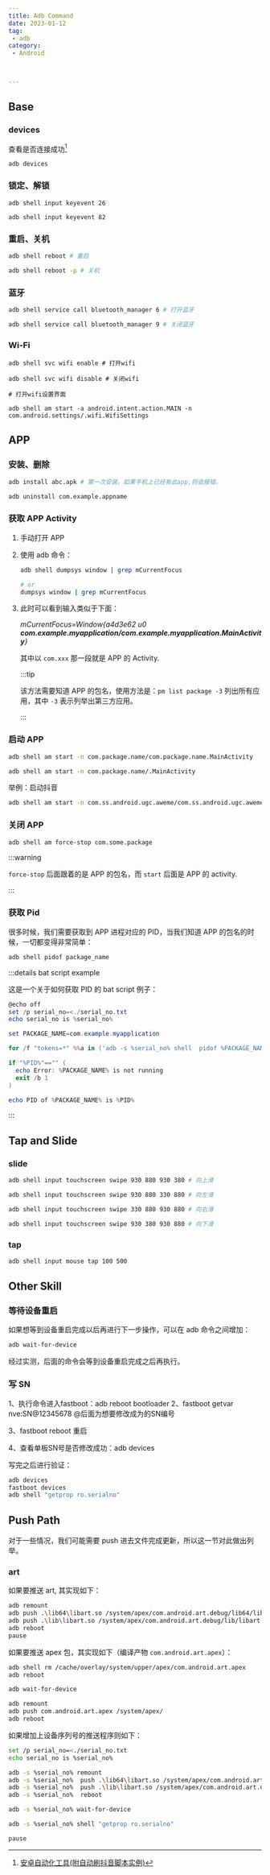 ```yaml
---
title: Adb Command
date: 2023-01-12
tag:
 - adb
category:
 - Android



---
```


## Base

### devices

查看是否连接成功[^1]

```shell
adb devices
```

### 锁定、解锁

```shell
adb shell input keyevent 26

adb shell input keyevent 82
```

### 重启、关机

```bash
adb shell reboot # 重启

adb shell reboot -p # 关机
```

### 蓝牙

```bash
adb shell service call bluetooth_manager 6 # 打开蓝牙

adb shell service call bluetooth_manager 9 # 关闭蓝牙
```

### Wi-Fi

```shell
adb shell svc wifi enable # 打开wifi

adb shell svc wifi disable # 关闭wifi

# 打开wifi设置界面

adb shell am start -a android.intent.action.MAIN -n com.android.settings/.wifi.WifiSettings
```

## APP

### 安装、删除

```bash
adb install abc.apk # 第一次安装。如果手机上已经有此app,则会报错。

adb uninstall com.example.appname
```

### 获取 APP Activity

1. 手动打开 APP

2. 使用 adb 命令：

   ```bash
   adb shell dumpsys window | grep mCurrentFocus
   
   # or
   dumpsys window | grep mCurrentFocus
   ```

3. 此时可以看到输入类似于下面：

   *mCurrentFocus=Window{a4d3e62 u0 **com.example.myapplication/com.example.myapplication.MainActivity**}*

   其中以 `com.xxx` 那一段就是 APP 的 Activity.

   :::tip

   该方法需要知道 APP 的包名，使用方法是：`pm list package -3` 列出所有应用，其中 `-3` 表示列举出第三方应用。

   :::

### 启动 APP

```bash
adb shell am start -n com.package.name/com.package.name.MainActivity

adb shell am start -n com.package.name/.MainActivity
```

举例：启动抖音

```bash
adb shell am start -n com.ss.android.ugc.aweme/com.ss.android.ugc.aweme.splash.SplashActivity
```

### 关闭 APP

```bash
adb shell am force-stop com.some.package
```

:::warning

`force-stop` 后面跟着的是 APP 的包名，而 `start` 后面是 APP 的 activity.

:::

### 获取 Pid

很多时候，我们需要获取到 APP 进程对应的 PID，当我们知道 APP 的包名的时候，一切都变得非常简单：

```bash
adb shell pidof package_name
```

:::details bat script example

这是一个关于如何获取 PID 的 bat script 例子：

```powershell
@echo off
set /p serial_no=<./serial_no.txt
echo serial_no is %serial_no%

set PACKAGE_NAME=com.example.myapplication

for /f "tokens=*" %%a in ('adb -s %serial_no% shell  pidof %PACKAGE_NAME%') do set PID=%%a

if "%PID%"=="" (
  echo Error: %PACKAGE_NAME% is not running
  exit /b 1
)

echo PID of %PACKAGE_NAME% is %PID%
```

:::





## Tap and Slide

### slide

```bash
adb shell input touchscreen swipe 930 880 930 380 # 向上滑

adb shell input touchscreen swipe 930 880 330 880 # 向左滑

adb shell input touchscreen swipe 330 880 930 880 # 向右滑

adb shell input touchscreen swipe 930 380 930 880 # 向下滑
```

### tap

```bash
adb shell input mouse tap 100 500
```

## Other Skill

### 等待设备重启

如果想等到设备重启完成以后再进行下一步操作，可以在 adb 命令之间增加：

```bash
adb wait-for-device
```

经过实测，后面的命令会等到设备重启完成之后再执行。

### 写 SN

1、执行命令进入fastboot：adb reboot bootloader
2、fastboot getvar nve:SN@12345678  @后面为想要修改成为的SN编号

3、fastboot reboot 重启 

4、查看单板SN号是否修改成功：adb devices

写完之后进行验证：

```bash
adb devices
fastboot devices
adb shell "getprop ro.serialno"
```

## Push Path

对于一些情况，我们可能需要 push 进去文件完成更新，所以这一节对此做出列举。

### art

如果要推送 art, 其实现如下：

```bash
adb remount
adb push .\lib64\libart.so /system/apex/com.android.art.debug/lib64/libart.so
adb push .\lib\libart.so /system/apex/com.android.art.debug/lib/libart.so
adb reboot
pause
```

如果要推送 apex 包，其实现如下（编译产物 `com.android.art.apex`）：

```bash
adb shell rm /cache/overlay/system/upper/apex/com.android.art.apex
adb reboot

adb wait-for-device

adb remount
adb push com.android.art.apex /system/apex/
adb reboot
```

如果增加上设备序列号的推送程序则如下：

```bash
set /p serial_no=<./serial_no.txt
echo serial_no is %serial_no%

adb -s %serial_no% remount
adb -s %serial_no%  push .\lib64\libart.so /system/apex/com.android.art.debug/lib64/libart.so
adb -s %serial_no%  push .\lib\libart.so /system/apex/com.android.art.debug/lib/libart.so
adb -s %serial_no%  reboot

adb -s %serial_no% wait-for-device

adb -s %serial_no% shell "getprop ro.serialno"

pause
```



 

[^1]: [安卓自动化工具(附自动刷抖音脚本实例)](http://static.kancloud.cn/mhsm/dyzsfx/2381667)
